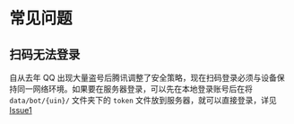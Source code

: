 # 常见问题

## 扫码无法登录

自从去年 QQ 出现大量盗号后腾讯调整了安全策略，现在扫码登录必须与设备保持同一网络环境。如果要在服务器登录，可以先在本地登录账号后在将 `data/bot/{uin}/` 文件夹下的 `token` 文件放到服务器，就可以直接登录，详见 [Issue1](https://github.com/kokkorojs/kokkoro/issues/1)
